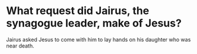 # What request did Jairus, the synagogue leader, make of Jesus?

Jairus asked Jesus to come with him to lay hands on his daughter who was near death.
